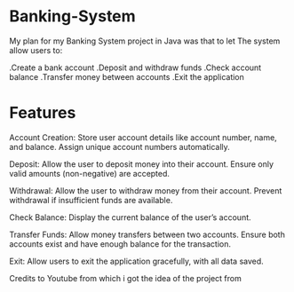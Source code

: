 # Banking-System

My plan for my Banking System project in Java was that to let The system allow users to:

.Create a bank account
.Deposit and withdraw funds
.Check account balance
.Transfer money between accounts
.Exit the application

# Features 

Account Creation:
  Store user account details like account number, name, and balance.
  Assign unique account numbers automatically.
  
Deposit:
  Allow the user to deposit money into their account.
  Ensure only valid amounts (non-negative) are accepted.
  
Withdrawal:
  Allow the user to withdraw money from their account.
  Prevent withdrawal if insufficient funds are available.
  
Check Balance:
  Display the current balance of the user’s account.
  
Transfer Funds:
  Allow money transfers between two accounts.
  Ensure both accounts exist and have enough balance for the transaction.
  
Exit:
  Allow users to exit the application gracefully, with all data saved.

Credits to Youtube from which i got the idea of the project from 
